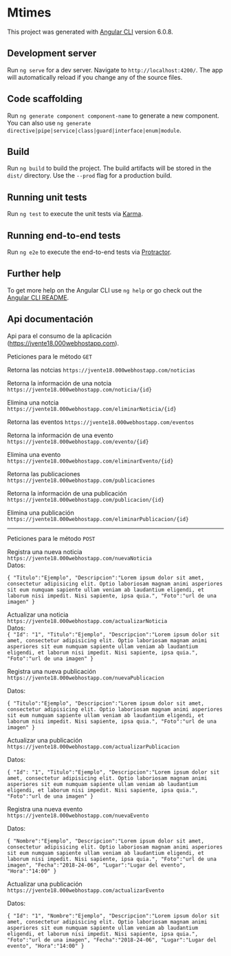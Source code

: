 # Mtimes

This project was generated with [Angular CLI](https://github.com/angular/angular-cli) version 6.0.8.

## Development server

Run `ng serve` for a dev server. Navigate to `http://localhost:4200/`. The app will automatically reload if you change any of the source files.

## Code scaffolding

Run `ng generate component component-name` to generate a new component. You can also use `ng generate directive|pipe|service|class|guard|interface|enum|module`.

## Build

Run `ng build` to build the project. The build artifacts will be stored in the `dist/` directory. Use the `--prod` flag for a production build.

## Running unit tests

Run `ng test` to execute the unit tests via [Karma](https://karma-runner.github.io).

## Running end-to-end tests

Run `ng e2e` to execute the end-to-end tests via [Protractor](http://www.protractortest.org/).

## Further help

To get more help on the Angular CLI use `ng help` or go check out the [Angular CLI README](https://github.com/angular/angular-cli/blob/master/README.md).

## Api documentación
Api para el consumo de la aplicación (https://jvente18.000webhostapp.com).

Peticiones para le método `GET`

Retorna las notcias `https://jvente18.000webhostapp.com/noticias`


Retorna la información de una notcia `https://jvente18.000webhostapp.com/noticia/{id}` <br/>

Elimina una notcia `https://jvente18.000webhostapp.com/eliminarNoticia/{id}`<br/> 

Retorna las eventos `https://jvente18.000webhostapp.com/eventos`<br/>

Retorna la información de una evento `https://jvente18.000webhostapp.com/evento/{id}`<br/>

Elimina una evento `https://jvente18.000webhostapp.com/eliminarEvento/{id}`<br/>

Retorna las publicaciones `https://jvente18.000webhostapp.com/publicaciones`<br/>

Retorna la información de una publicación `https://jvente18.000webhostapp.com/publicacion/{id}`<br/>

Elimina una publicación `https://jvente18.000webhostapp.com/eliminarPublicacion/{id}`<br/><hr>

Peticiones para le método `POST`

Registra una nueva noticia `https://jvente18.000webhostapp.com/nuevaNoticia` <br>
Datos:<br>


` {
   "Titulo":"Ejemplo",
   "Descripcion":"Lorem ipsum dolor sit amet, consectetur adipisicing elit. Optio laboriosam magnam animi asperiores sit eum numquam sapiente ullam veniam ab laudantium eligendi, et laborum nisi impedit. Nisi sapiente, ipsa quia.",
   "Foto":"url de una imagen"
} `<br>


   

Actualizar una noticia `https://jvente18.000webhostapp.com/actualizarNoticia` <br/>
Datos:<br>
` {
   "Id": "1",
   "Titulo":"Ejemplo",
   "Descripcion":"Lorem ipsum dolor sit amet, consectetur adipisicing elit. Optio laboriosam magnam animi asperiores sit eum numquam sapiente ullam veniam ab laudantium eligendi, et laborum nisi impedit. Nisi sapiente, ipsa quia.",
   "Foto":"url de una imagen"
} `<br>


Registra una nueva publicación `https://jvente18.000webhostapp.com/nuevaPublicacion` <br>

Datos: <br>


` {
   "Titulo":"Ejemplo",
   "Descripcion":"Lorem ipsum dolor sit amet, consectetur adipisicing elit. Optio laboriosam magnam animi asperiores sit eum numquam sapiente ullam veniam ab laudantium eligendi, et laborum nisi impedit. Nisi sapiente, ipsa quia.",
   "Foto":"url de una imagen"
} `<br>


Actualizar una publicación `https://jvente18.000webhostapp.com/actualizarPublicacion` <br>

Datos: <br>

` {
   "Id": "1",
   "Titulo":"Ejemplo",
   "Descripcion":"Lorem ipsum dolor sit amet, consectetur adipisicing elit. Optio laboriosam magnam animi asperiores sit eum numquam sapiente ullam veniam ab laudantium eligendi, et laborum nisi impedit. Nisi sapiente, ipsa quia.",
   "Foto":"url de una imagen"
} `<br>



Registra una nueva evento `https://jvente18.000webhostapp.com/nuevaEvento` <br>

Datos: <br>

`{
   "Nombre":"Ejemplo",
   "Descripcion":"Lorem ipsum dolor sit amet, consectetur adipisicing elit. Optio laboriosam magnam animi asperiores sit eum numquam sapiente ullam veniam ab laudantium eligendi, et laborum nisi impedit. Nisi sapiente, ipsa quia.",
   "Foto":"url de una imagen",
   "Fecha":"2018-24-06",
   "Lugar":"Lugar del evento",
   "Hora":"14:00"
}
`<br>

Actualizar una publicación `https://jvente18.000webhostapp.com/actualizarEvento`<br>

Datos:<br>

`{
   "Id": "1",
   "Nombre":"Ejemplo",
   "Descripcion":"Lorem ipsum dolor sit amet, consectetur adipisicing elit. Optio laboriosam magnam animi asperiores sit eum numquam sapiente ullam veniam ab laudantium eligendi, et laborum nisi impedit. Nisi sapiente, ipsa quia.",
   "Foto":"url de una imagen",
   "Fecha":"2018-24-06",
   "Lugar":"Lugar del evento",
   "Hora":"14:00"
}
`

